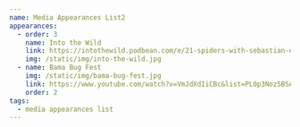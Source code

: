 ```yaml
---
name: Media Appearances List2
appearances:
  - order: 3
    name: Into the Wild
    link: https://intothewild.podbean.com/e/21-spiders-with-sebastian-echeverri/
    img: /static/img/into-the-wild.jpg
  - name: Bama Bug Fest
    img: /static/img/bama-bug-fest.jpg
    link: https://www.youtube.com/watch?v=VmJdXdIiCBc&list=PL0p3Noz5BSA8ZgDsmSBW_C7S6QqFALpZb&index=7
    order: 2
tags:
  - media appearances list
---
```

